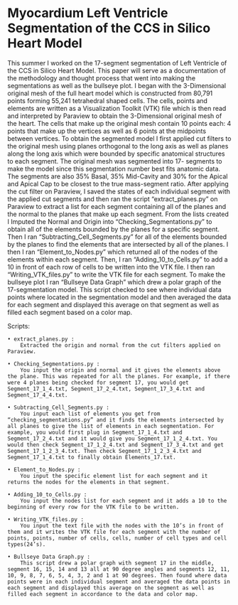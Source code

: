 # Myocardium Left Ventricle Segmentation of the CCS in Silico Heart Model



This summer I worked on the 17-segment segmentation of Left Ventricle
of the CCS in Silico Heart Model. This paper will serve as a documentation of the methodology
and thought process that went into making the segmentations as well as the bullseye plot.
I began with the 3-Dimensional original mesh of the full heart model which is constructed from 80,791 points forming 55,241 tetrahedral shaped cells. The cells, points and elements are written as a Visualization Toolkit (VTK) file which is then read and interpreted by Paraview to obtain the 3-Dimensional original mesh of the heart. The cells that make up the original mesh contain 10 points each: 4 points that make up the vertices as well as 6 points at the midpoints between vertices.
To obtain the segmented model I first applied cut filters to the original mesh using planes orthogonal to the long axis as well as planes along the long axis which were bounded by specific anatomical structures to each segment. The original mesh was segmented into 17- segments to make the model since this segmentation number best fits anatomic data. The segments are also 35% Basal, 35% Mid-Cavity and 30% for the Apical and Apical Cap to be closest to the true mass-segment ratio. After applying the cut filter on Paraview, I saved the states of each individual segment with the applied cut segments and then ran the script “extract_planes.py” on Paraview to extract a list for each segment containing all of the planes and the normal to the planes that make up each segment. From the lists created I Imputed the Normal and Origin into “Checking_Segmentations.py” to obtain all of the elements bounded by the planes for a specific segment. Then I ran “Subtracting_Cell_Segments.py” for all of the elements bounded by the planes to find the elements that are intersected by all of the planes. I then I ran “Element_to_Nodes.py” which returned all of the nodes of the elements within each segment. Then, I ran “Adding_10_to_Cells.py” to add a 10 in front of each row of cells to be written into the VTK file. I then ran “Writing_VTK_files.py” to write the VTK file for each segment.
To make the bullseye plot I ran “Bullseye Data Graph” which drew a polar graph of the 17-segmentation model. This script checked to see where individual data points where located in the segmentation model and then averaged the data for each segment and displayed this average on that segment as well as filled each segment based on a color map.
 
Scripts:

    • extract_planes.py :
        Extracted the origin and normal from the cut filters applied on Paraview.

    • Checking_Segmentations.py :
        You input the origin and normal and it gives the elements above the plane. This was repeated for all the planes. For example, if there were 4 planes being checked for segment 17, you would get Segment_17_1_4.txt, Segment_17_2_4.txt, Segment_17_3_4.txt and Segment_17_4_4.txt.

    • Subtracting_Cell_Segments.py :
        You input each list of elements you get from “checking_segmentations.py” and it finds the elements intersected by all planes to give the list of elements in each segmentation. For example, you would first plug in Segment_17_1_4.txt and Segment_17_2_4.txt and it would give you Segment_17_1_2_4.txt. You would then check Segment_17_1_2_4.txt and Segment_17_3_4.txt and get Segment_17_1_2_3_4.txt. Then check Segment_17_1_2_3_4.txt and Segment_17_1_4.txt to finally obtain Elements_17.txt.

    • Element_to_Nodes.py :
        You input the specific element list for each segment and it returns the nodes for the elements in that segment.

    • Adding_10_to_Cells.py :
        You input the nodes list for each segment and it adds a 10 to the beginning of every row for the VTK file to be written.

    • Writing_VTK_files.py :
        You input the text file with the nodes with the 10’s in front of them and it writes the VTK file for each segment with the number of points, points, number of cells, cells, number of cell types and cell types(24’s).

    • Bullseye Data Graph.py :
        This script drew a polar graph with segment 17 in the middle, segment 16, 15, 14 and 13 all at 90 degree angles and segments 12, 11, 10, 9, 8, 7, 6, 5, 4, 3, 2 and 1 at 90 degrees. Then found where data points were in each individual segment and averaged the data points in each segment and displayed this average on the segment as well as filled each segment in accordance to the data and color map.
